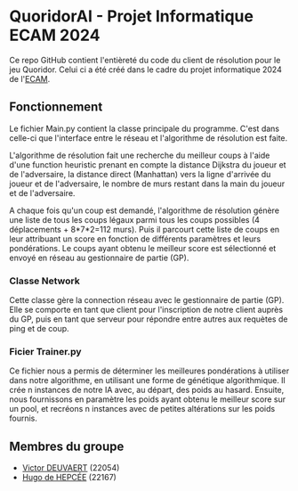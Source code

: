 # QuoridorAI - Projet Informatique ECAM 2024
Ce repo GitHub contient l'entièreté du code du client de résolution pour le jeu Quoridor. Celui ci a été créé dans le cadre du projet informatique 2024 de l'[ECAM](https://www.ecam.be/).

## Fonctionnement
Le fichier Main.py contient la classe principale du programme. C'est dans celle-ci que l'interface entre le réseau et l'algorithme de résolution est faite.

L'algorithme de résolution fait une recherche du meilleur coups à l'aide d'une function heuristic prenant en compte la distance Dijkstra du joueur et de l'adversaire, la distance direct (Manhattan) vers la ligne d'arrivée du joueur et de l'adversaire, le nombre de murs restant dans la main du joueur et de l'adversaire.

A chaque fois qu'un coup est demandé, l'algorithme de résolution génère une liste de tous les coups légaux parmi tous les coups possibles (4 déplacements + 8\*7\*2=112 murs).
Puis il parcourt cette liste de coups en leur attribuant un score en fonction de différents paramètres et leurs pondérations. Le coups ayant obtenu le meilleur score est sélectionné et envoyé en réseau au gestionnaire de partie (GP).

### Classe Network
Cette classe gère la connection réseau avec le gestionnaire de partie (GP). Elle se comporte en tant que client pour l'inscription de notre client auprès du GP, puis en tant que serveur pour répondre entre autres aux requètes de ping et de coup. 

### Ficier Trainer.py
Ce fichier nous a permis de déterminer les meilleures pondérations à utiliser dans notre algorithme, en utilisant une forme de génétique algorithmique. Il crée n instances de notre IA avec, au départ, des poids au hasard. Ensuite, nous fournissons en paramètre les poids ayant obtenu le meilleur score sur un pool, et recréons n instances avec de petites altérations sur les poids fournis.





## Membres du groupe
 - [Victor DEUVAERT](https://github.com/22054) (22054)
 - [Hugo de HEPCÉE](https://github.com/hctel) (22167) 
